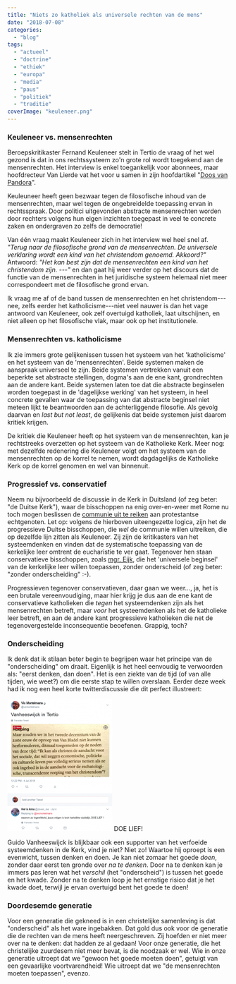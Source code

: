 ```yaml
---
title: "Niets zo katholiek als universele rechten van de mens"
date: "2018-07-08"
categories: 
  - "blog"
tags: 
  - "actueel"
  - "doctrine"
  - "ethiek"
  - "europa"
  - "media"
  - "paus"
  - "politiek"
  - "traditie"
coverImage: "keuleneer.png"
---
```


### Keuleneer vs. mensenrechten

Beroepskritikaster Fernand Keuleneer stelt in Tertio de vraag of het wel gezond is dat in ons rechtssysteem zo'n grote rol wordt toegekend aan de mensenrechten. Het interview is enkel toegankelijk voor abonnees, maar hoofdrecteur Van Lierde vat het voor u samen in zijn hoofdartikel "[Doos van Pandora](https://www.tertio.be/magazines/960-961/artikels/Doos%20van%20Pandora)".

Keuleuneer heeft geen bezwaar tegen de filosofische inhoud van de mensenrechten, maar wel tegen de ongebreidelde toepassing ervan in rechtsspraak. Door politici uitgevonden abstracte mensenrechten worden door rechters volgens hun eigen inzichten toegepast in veel te concrete zaken en ondergraven zo zelfs de democratie!

Van één vraag maakt Keuleneer zich in het interview wel heel snel af. _"Terug naar de filosofische grond van de mensenrechten. De universele verklaring wordt een kind van het christendom genoemd. Akkoord?"_ Antwoord: _"Het kan best zijn dat de mensenrechten een kind van het christendom zijn. ---"_ en dan gaat hij weer verder op het discours dat de functie van de mensenrechten in het juridische systeem helemaal niet meer correspondeert met de filosofische grond ervan.

Ik vraag me af of de band tussen de mensenrechten en het christendom---nee, zelfs eerder het katholicisme---niet veel nauwer is dan het vage antwoord van Keuleneer, ook zelf overtuigd katholiek, laat uitschijnen, en niet alleen op het filosofische vlak, maar ook op het institutionele.

### Mensenrechten vs. katholicisme

Ik zie immers grote gelijkenissen tussen het systeem van het 'katholicisme' en het systeem van de 'mensenrechten'. Beide systemen maken de aanspraak universeel te zijn. Beide systemen vertrekken vanuit een beperkte set abstracte stellingen, dogma's aan de ene kant, grondrechten aan de andere kant. Beide systemen laten toe dat die abstracte beginselen worden toegepast in de 'dagelijkse werking' van het systeem, in heel concrete gevallen waar de toepassing van dat abstracte beginsel niet meteen lijkt te beantwoorden aan de achterliggende filosofie. Als gevolg daarvan en _last but not least_, de gelijkenis dat beide systemen juist daarom kritiek krijgen.

De kritiek die Keuleneer heeft op het systeem van de mensenrechten, kan je rechtstreeks overzetten op het systeem van de Katholieke Kerk. Meer nog: met dezelfde redenering die Keuleneer volgt om het systeem van de mensenrechten op de korrel te nemen, wordt dagdagelijks de Katholieke Kerk op de korrel genomen en wel van binnenuit.

### Progressief vs. conservatief

Neem nu bijvoorbeeld de discussie in de Kerk in Duitsland (of zeg beter: "de Duitse Kerk"), waar de bisschoppen na enig over-en-weer met Rome nu toch mogen beslissen de [communie uit te reiken](http://www.patheos.com/blogs/deaconsbench/2018/07/german-bishop-invites-all-protestant-spouses-to-receive-communion-at-jubilee-masses/) aan protestantse echtgenoten. Let op: volgens de hierboven uiteengezette logica, zijn het de progressieve Duitse bisschoppen, die _wel_ de communie willen uitreiken, die op dezelfde lijn zitten als Keuleneer. Zij zijn de kritikasters van het systeemdenken en vinden dat de systematische toepassing van de kerkelijke leer omtrent de eucharistie te ver gaat. Tegenover hen staan conservatieve bisschoppen, zoals [mgr. Eijk](http://www.ncregister.com/blog/edward-pentin/cardinal-eijk-pope-needed-to-give-clarity-to-german-bishops-on-intercommuni), die het 'universele beginsel' van de kerkelijke leer willen toepassen, zonder onderscheid (of zeg beter: "zonder onderscheiding" :-).

Progressieven tegenover conservatieven, daar gaan we weer..., ja, het is een brutale vereenvoudiging, maar hier krijg je dus aan de ene kant de conservatieve katholieken die _tegen_ het systeemdenken zijn als het mensenrechten betreft, maar _voor_ het systeemdenken als het de katholieke leer betreft, en aan de andere kant progressieve katholieken die net de tegenovergestelde inconsequentie beoefenen. Grappig, toch? 

### Onderscheiding

Ik denk dat ik stilaan beter begin te begrijpen waar het principe van de "onderscheiding" om draait. Eigenlijk is het heel eenvoudig te verwoorden als: "eerst denken, dan doen". Het is een ziekte van de tijd (of van alle tijden, wie weet?) om die eerste stap te willen overslaan. Eerder deze week had ik nog een heel korte twitterdiscussie die dit perfect illustreert:

[![](images/Vic-Mortelmans-ن-on-Twitter-Vanheeswijck-in-Tertio…--238x300.png)](https://twitter.com/vicmortelmans/status/1014454475547987968) DOE LIEF!

Guido Vanheeswijck is blijkbaar ook een supporter van het verfoeide systeemdenken in de Kerk, vind je niet? Niet zo! Waartoe hij oproept is een evenwicht, tussen denken en doen. Je kan niet zomaar het goede _doen_, zonder daar eerst ten gronde over _na te denken_. Door na te denken kan je immers pas leren wat het _verschil_ (het "onderscheid") is tussen het goede en het kwade. Zonder na te denken loop je het ernstige risico dat je het kwade doet, terwijl je ervan overtuigd bent het goede te doen!

### Doordesemde generatie

Voor een generatie die gekneed is in een christelijke samenleving is dat "onderscheid" als het ware ingebakken. Dat gold dus ook voor de generatie die de rechten van de mens heeft neergeschreven. Zij hoefden er niet meer over na te denken: dat hadden ze al gedaan! Voor onze generatie, die het christelijke zuurdesem niet meer bevat, is die noodzaak er wel. Wie in onze generatie uitroept dat we "gewoon het goede moeten doen", getuigt van een gevaarlijke voortvarendheid! Wie uitroept dat we "de mensenrechten moeten toepassen", evenzo.
